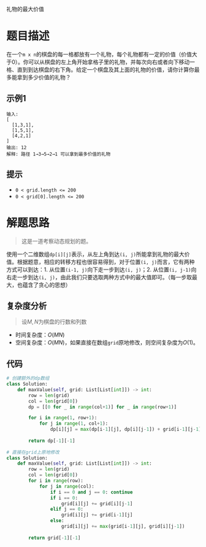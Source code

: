 礼物的最大价值

# 题目描述

在一个`m x n`的棋盘的每一格都放有一个礼物，每个礼物都有一定的价值（价值大于0）。你可以从棋盘的左上角开始拿格子里的礼物，并每次向右或者向下移动一格、直到到达棋盘的右下角。给定一个棋盘及其上面的礼物的价值，请你计算你最多能拿到多少价值的礼物？

## 示例1

```
输入: 
[
  [1,3,1],
  [1,5,1],
  [4,2,1]
]
输出: 12
解释: 路径 1→3→5→2→1 可以拿到最多价值的礼物
```

## 提示

- `0 < grid.length <= 200`
- `0 < grid[0].length <= 200`

# 解题思路

> 这是一道考察动态规划的题。

使用一个二维数组`dp[i][j]`表示，从左上角到达`(i, j)`所能拿到礼物的最大价值。根据题意，相应的转移方程也很容易得到，对于位置`(i, j)`而言，它有两种方式可以到达：1. 从位置`(i-1, j)`向下走一步到达`(i, j)`；2. 从位置`(i, j-1)`向右走一步到达`(i, j)`，由此我们只要选取两种方式中的最大值即可。（每一步取最大，也蕴含了贪心的思想）

## 复杂度分析

> 设$M, N$为棋盘的行数和列数

- 时间复杂度：$O(MN)$
- 空间复杂度：$O(MN)$，如果直接在数组`grid`原地修改，则空间复杂度为$O(1)$。

## 代码

```python
# 创建额外的dp数组
class Solution:
    def maxValue(self, grid: List[List[int]]) -> int:
        row = len(grid)
        col = len(grid[0])
        dp = [[0 for _ in range(col+1)] for _ in range(row+1)]

        for i in range(1, row+1):
            for j in range(1, col+1):
                dp[i][j] = max(dp[i-1][j], dp[i][j-1]) + grid[i-1][j-1]
        
        return dp[-1][-1]
    
# 直接在grid上原地修改
class Solution:
    def maxValue(self, grid: List[List[int]]) -> int:
        row = len(grid)
        col = len(grid[0])
        for i in range(row):
            for j in range(col):
                if i == 0 and j == 0: continue
                if i == 0:
                    grid[i][j] += grid[i][j-1]
                elif j == 0:
                    grid[i][j] += grid[i-1][j]
                else:
                    grid[i][j] += max(grid[i-1][j], grid[i][j-1])
        
        return grid[-1][-1]
```

